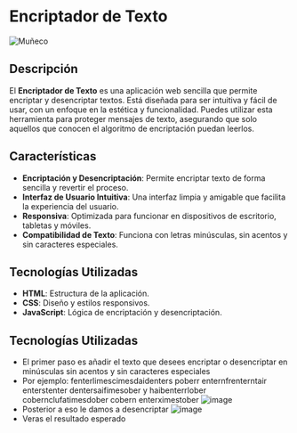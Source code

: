 # Encriptador de Texto

![Muñeco](https://github.com/user-attachments/assets/ee4d683d-89a3-4b68-b4be-c4d6b2228cbf)

## Descripción

El **Encriptador de Texto** es una aplicación web sencilla que permite encriptar y desencriptar textos. Está diseñada para ser intuitiva y fácil de usar, con un enfoque en la estética y funcionalidad. Puedes utilizar esta herramienta para proteger mensajes de texto, asegurando que solo aquellos que conocen el algoritmo de encriptación puedan leerlos.

## Características

- **Encriptación y Desencriptación**: Permite encriptar texto de forma sencilla y revertir el proceso.
- **Interfaz de Usuario Intuitiva**: Una interfaz limpia y amigable que facilita la experiencia del usuario.
- **Responsiva**: Optimizada para funcionar en dispositivos de escritorio, tabletas y móviles.
- **Compatibilidad de Texto**: Funciona con letras minúsculas, sin acentos y sin caracteres especiales.

## Tecnologías Utilizadas

- **HTML**: Estructura de la aplicación.
- **CSS**: Diseño y estilos responsivos.
- **JavaScript**: Lógica de encriptación y desencriptación.


## Tecnologías Utilizadas

- El primer paso es añadir el texto que desees encriptar o desencriptar en minúsculas sin acentos y sin caracteres especiales
- Por ejemplo: fenterlimescimesdaidenters poberr enternfrenterntair enterstenter dentersaifimesober y haibenterrlober cobernclufatimesdober cobern enterximestober
 ![image](https://github.com/user-attachments/assets/911c2e05-a773-4c9d-b2d6-3cbc49c27ef7)
- Posterior a eso le damos a desencriptar
![image](https://github.com/user-attachments/assets/e8f7296c-c174-4f9f-bc6f-5e01a31a8779)
- Veras el resultado esperado




  




